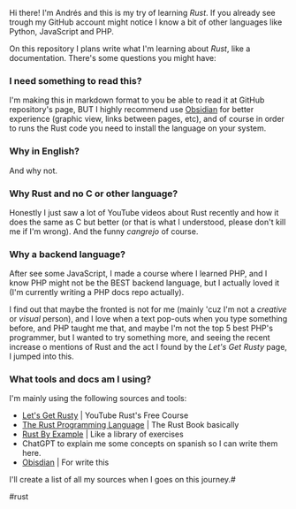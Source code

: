Hi there! I'm Andrés and this is my try of learning _Rust_. If you already see trough my GitHub account might notice I know a bit of other languages like Python, JavaScript and PHP.

On this repository I plans write what I'm learning about _Rust_, like a documentation. There's some questions you might have:

### I need something to read this?
I'm making this in markdown format to you be able to read it at GitHub repository's page, BUT I highly recommend use [Obsidian](https://obsidian.md/) for better experience (graphic view, links between pages, etc), and of course in order to runs the Rust code you need to install the language on your system.

### Why in English?
And why not.

### Why Rust and no C or other language?
Honestly I just saw a lot of YouTube videos about Rust recently and how it does the same as C but better (or that is what I understood, please don't kill me if I'm wrong). And the funny _cangrejo_ of course.

### Why a backend language?
After see some JavaScript, I made a course where I learned PHP, and I know PHP might not be the BEST backend language, but I actually loved it (I'm currently writing a PHP docs repo actually).

I find out that maybe the fronted is not for me (mainly 'cuz I'm not  a _creative_ or _visual_ person), and I love when a text pop-outs when you type something before, and PHP taught me that, and maybe I'm not the top 5 best PHP's programmer, but I wanted to try something more, and seeing the recent increase o mentions of Rust and the act I found by the _Let's Get Rusty_ page, I jumped into this.

### What tools and docs am I using?
I'm mainly using the following sources and tools:

- [Let's Get Rusty](https://learn.letsgetrusty.com/beginner/setup.html) | YouTube Rust's Free Course
- [The Rust Programming Language](https://doc.rust-lang.org/book/title-page.html) | The Rust Book basically
- [Rust By Example](https://doc.rust-lang.org/rust-by-example/) | Like a library of exercises
- ChatGPT to explain me some concepts on spanish so I can write them here.
- [Obisdian](https://obsidian.md/) | For write this

I'll create a list of all my sources when I goes on this journey.#

#rust
